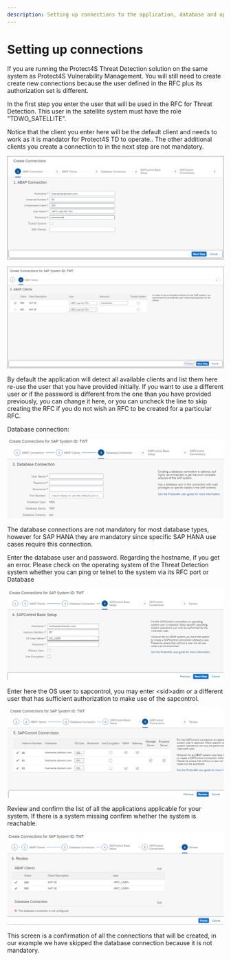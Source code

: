 ```yaml
---
description: Setting up connections to the application, database and operating system
---
```


# Setting up connections

If you are running the Protect4S Threat Detection solution on the same system as Protect4S Vulnerability Management. You will still need to create create new connections because the user defined in the RFC plus its authorization set is different.

In the first step you enter the user that will be used in the RFC for Threat Detection. This user in the satellite system must have the role "TDWO\_SATELLITE".

Notice that the client you enter here will be the default client and needs to work as it is mandator for Protect4S TD to operate.. The other additional clients you create a connection to in the next step are not mandatory.

![Creating ABAP connection](<../../../../.gitbook/assets/image (51).png>)

![Creating RFCs in the back-end system](<../../../../.gitbook/assets/image (29) (1).png>)

By default the application will detect all available clients and list them here re-use the user that you have provided initially. If you want to use a different user or if the password is different from the one than you have provided previously, you can change it here, or you can uncheck the line to skip creating the RFC if you do not wish an RFC to be created for a particular RFC.

Database connection:

![Setting up database connection](<../../../../.gitbook/assets/image (14).png>)

The database connections are not mandatory for most database types, however for SAP HANA they are mandatory since specific SAP HANA use cases require this connection. &#x20;

Enter the database user and password. Regarding the hostname, if you get an error. Please check on the operating system of the Threat Detection system whether you can ping or telnet to the system via its RFC port or Database

![Connecting to the operating system of the satellite system](<../../../../.gitbook/assets/image (52).png>)

Enter here the OS user to sapcontrol, you may enter \<sid>adm or a different user that has sufficient authorization to make use of the sapcontrol.

![Overview of all the instances where sapcontrol will be used](<../../../../.gitbook/assets/image (25).png>)

Review and confirm the list of all the applications applicable for your system. If there is a system missing confirm whether the system is reachable.

![Total overview of the to be created RFCs.](<../../../../.gitbook/assets/image (73) (1).png>)

This screen is a confirmation of all the connections that will be created, in our example we have skipped the database connection because it is not mandatory.
